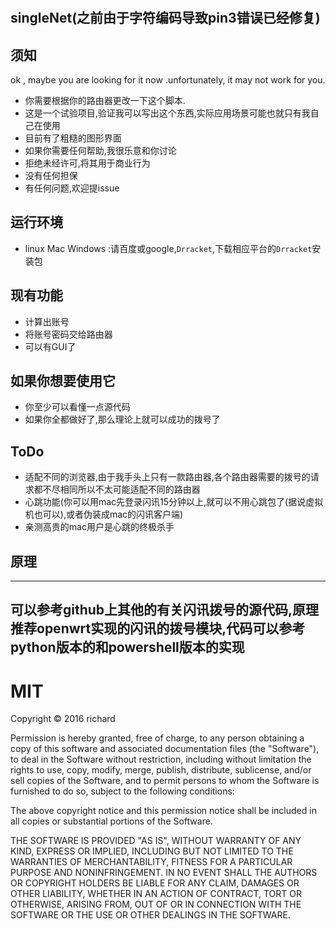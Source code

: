 #
singleNet(之前由于字符编码导致pin3错误已经修复)
----


## 须知
ok , maybe you are looking for it now .unfortunately, it may not work for you.
- 你需要根据你的路由器更改一下这个脚本.
- 这是一个试验项目,验证我可以写出这个东西,实际应用场景可能也就只有我自己在使用
- 目前有了粗糙的图形界面
- 如果你需要任何帮助,我很乐意和你讨论
- 拒绝未经许可,将其用于商业行为
- 没有任何担保
- 有任何问题,欢迎提issue

## 运行环境

- linux Mac Windows :请百度或google,`Drracket`,下载相应平台的`Drracket`安装包

## 现有功能
- 计算出账号
- 将账号密码交给路由器
- 可以有GUI了

## 如果你想要使用它
- 你至少可以看懂一点源代码
- 如果你全都做好了,那么理论上就可以成功的拨号了

## ToDo

- 适配不同的浏览器,由于我手头上只有一款路由器,各个路由器需要的拨号的请求都不尽相同所以不太可能适配不同的路由器
- 心跳功能(你可以用mac先登录闪讯15分钟以上,就可以不用心跳包了(据说虚拟机也可以),或者伪装成mac的闪讯客户端)
- 亲测高贵的mac用户是心跳的终极杀手

## 原理
------
可以参考github上其他的有关闪讯拨号的源代码,原理推荐openwrt实现的闪讯的拨号模块,代码可以参考python版本的和powershell版本的实现
------

# MIT
Copyright © 2016 richard

Permission is hereby granted, free of charge, to any person obtaining
a copy of this software and associated documentation files (the "Software"),
to deal in the Software without restriction, including without limitation
the rights to use, copy, modify, merge, publish, distribute, sublicense,
and/or sell copies of the Software, and to permit persons to whom the
Software is furnished to do so, subject to the following conditions:

The above copyright notice and this permission notice shall be included
in all copies or substantial portions of the Software.

THE SOFTWARE IS PROVIDED "AS IS", WITHOUT WARRANTY OF ANY KIND,
EXPRESS OR IMPLIED, INCLUDING BUT NOT LIMITED TO THE WARRANTIES
OF MERCHANTABILITY, FITNESS FOR A PARTICULAR PURPOSE AND NONINFRINGEMENT.
IN NO EVENT SHALL THE AUTHORS OR COPYRIGHT HOLDERS BE LIABLE FOR ANY CLAIM,
DAMAGES OR OTHER LIABILITY, WHETHER IN AN ACTION OF CONTRACT,
TORT OR OTHERWISE, ARISING FROM, OUT OF OR IN CONNECTION WITH THE SOFTWARE
OR THE USE OR OTHER DEALINGS IN THE SOFTWARE.


